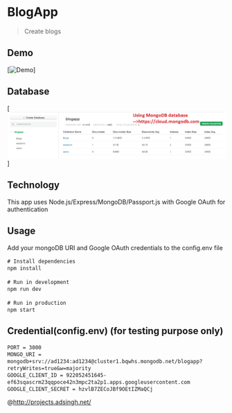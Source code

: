 # BlogApp

> Create blogs

## Demo
[![Demo](demo.gif)]

## Database
[![database](db.jpg)]

## Technology
This app uses Node.js/Express/MongoDB/Passport.js with Google OAuth for authentication

## Usage

Add your mongoDB URI and Google OAuth credentials to the config.env file

```
# Install dependencies
npm install

# Run in development
npm run dev

# Run in production
npm start
```

## Credential(config.env) (for testing purpose only)
```
PORT = 3000
MONGO_URI = mongodb+srv://ad1234:ad1234@cluster1.bqwhs.mongodb.net/blogapp?retryWrites=true&w=majority
GOOGLE_CLIENT_ID = 922052451645-ef63sqascrm23qqpoce42n3mpc2ta2p1.apps.googleusercontent.com
GOOGLE_CLIENT_SECRET = hzvlB7ZECoJBf9OEtIZMaQCj
```
@http://projects.adsingh.net/


